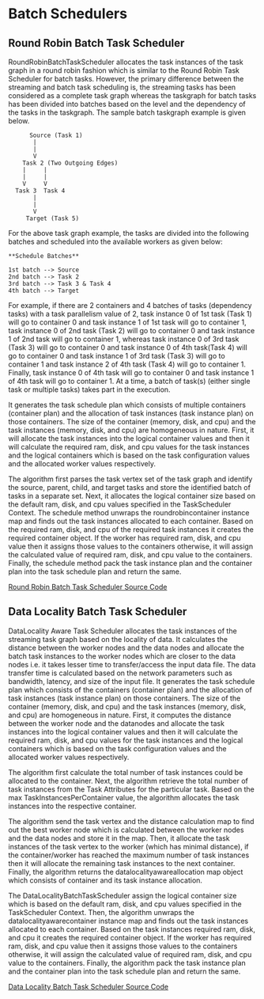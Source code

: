# Batch Schedulers

## Round Robin Batch Task Scheduler

RoundRobinBatchTaskScheduler allocates the task instances of the task graph in a round robin fashion 
which is similar to the Round Robin Task Scheduler for batch tasks. However, the primary difference 
between the streaming and batch task scheduling is, the streaming tasks has been considered as a 
complete task graph whereas the taskgraph for batch tasks has been divided into batches based on the 
level and the dependency of the tasks in the taskgraph. The sample batch taskgraph example is given 
below.

```text
      Source (Task 1)
       |
       |
       V
    Task 2 (Two Outgoing Edges)
    |     |
    |     |
    V     V
  Task 3  Task 4
       |
       |
       V
     Target (Task 5)
```

For the above task graph example, the tasks are divided into the following batches and scheduled into 
the available workers as given below:

```text
**Schedule Batches**

1st batch --> Source
2nd batch --> Task 2
3rd batch --> Task 3 & Task 4
4th batch --> Target
```

For example, if there are 2 containers and 4 batches of tasks \(dependency tasks\) with a task 
parallelism value of 2, task instance 0 of 1st task \(Task 1\) will go to container 0 and task 
instance 1 of 1st task will go to container 1, task instance 0 of 2nd task \(Task 2\) will go to 
container 0 and task instance 1 of 2nd task will go to container 1, whereas task instance 0 of 3rd 
task \(Task 3\) will go to container 0 and task instance 0 of 4th task\(Task 4\) will go to container 
0 and task instance 1 of 3rd task \(Task 3\) will go to container 1 and task instance 2 of 
4th task \(Task 4\) will go to container 1. Finally, task instance 0 of 4th task will go to 
container 0 and task instance 1 of 4th task will go to container 1. At a time, a batch of task\(s\) 
\(either single task or multiple tasks\) takes part in the execution.

It generates the task schedule plan which consists of multiple containers \(container plan\) and the 
allocation of task instances \(task instance plan\) on those containers. The size of the container 
\(memory, disk, and cpu\) and the task instances \(memory, disk, and cpu\) are homogeneous in nature.
First, it will allocate the task instances into the logical container values and then it will calculate 
the required ram, disk, and cpu values for the task instances and the logical containers which is based 
on the task configuration values and the allocated worker values respectively.

The algorithm first parses the task vertex set of the task graph and identify the source, parent, 
child, and target tasks and store the identified batch of tasks in a separate set. Next, it allocates 
the logical container size based on the default ram, disk, and cpu values specified in the TaskScheduler 
Context. The schedule method unwraps the roundrobincontainer instance map and finds out the task 
instances allocated to each container. Based on the required ram, disk, and cpu of the required task 
instances it creates the required container object. If the worker has required ram, disk, and cpu value 
then it assigns those values to the containers otherwise, it will assign the calculated value of 
required ram, disk, and cpu value to the containers. Finally, the schedule method pack the task 
instance plan and the container plan into the task schedule plan and return the same.

[Round Robin Batch Task Scheduler Source Code](https://github.com/DSC-SPIDAL/twister2/blob/master/twister2/taskscheduler/src/java/edu/iu/dsc/tws/tsched/batch/roundrobin/RoundRobinBatchTaskScheduler.java)


## Data Locality Batch Task Scheduler

DataLocality Aware Task Scheduler allocates the task instances of the streaming task graph based on 
the locality of data. It calculates the distance between the worker nodes and the data nodes and 
allocate the batch task instances to the worker nodes which are closer to the data nodes i.e. it 
takes lesser time to transfer/access the input data file. The data transfer time is calculated based 
on the network parameters such as bandwidth, latency, and size of the input file. It generates the 
task schedule plan which consists of the containers \(container plan\) and the allocation of task 
instances \(task instance plan\) on those containers. The size of the container \(memory, disk, and cpu\) 
and the task instances \(memory, disk, and cpu\) are homogeneous in nature. First, it computes the 
distance between the worker node and the datanodes and allocate the task instances into the logical 
container values and then it will calculate the required ram, disk, and cpu values for the task 
instances and the logical containers which is based on the task configuration values and the 
allocated worker values respectively.

The algorithm first calculate the total number of task instances could be allocated to the container.
Next, the algorithm retrieve the total number of task instances from the Task Attributes for the 
particular task. Based on the max TaskInstancesPerContainer value, the algorithm allocates the task 
instances into the respective container. 

The algorithm send the task vertex and the distance calculation map to find out the best worker node 
which is calculated between the worker nodes and the data nodes and store it in the map. Then, it 
allocate the task instances of the task vertex to the worker \(which has minimal distance\), 
if the container/worker has reached the maximum number of task instances then it will allocate the 
remaining task instances to the next container. Finally, the algorithm returns the 
datalocalityawareallocation map object which consists of container and its task instance allocation.

The DataLocalityBatchTaskScheduler assign the logical container size which is based on the default 
ram, disk, and cpu values specified in the TaskScheduler Context. Then, the algorithm unwraps the 
datalocalityawarecontainer instance map and finds out the task instances allocated to each container. 
Based on the task instances required ram, disk, and cpu it creates the required container object. 
If the worker has required ram, disk, and cpu value then it assigns those values to the containers 
otherwise, it will assign the calculated value of required ram, disk, and cpu value to the containers. 
Finally, the algorithm pack the task instance plan and the container plan into the task schedule plan 
and return the same.

[Data Locality Batch Task Scheduler Source Code](https://github.com/DSC-SPIDAL/twister2/blob/master/twister2/taskscheduler/src/java/edu/iu/dsc/tws/tsched/batch/datalocalityaware/DataLocalityBatchTaskScheduler.java)
